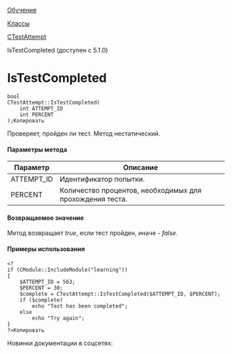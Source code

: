 [Обучение](/api_help/learning/index.php)

[Классы](/api_help/learning/classes/index.php)

[CTestAttempt](/api_help/learning/classes/ctestattempt/index.php)

IsTestCompleted (доступен с 5.1.0)

IsTestCompleted
===============

```
bool
CTestAttempt::IsTestCompleted(
	int ATTEMPT_ID
	int PERCENT
);Копировать
```

Проверяет, пройден ли тест. Метод нестатический.

#### Параметры метода

| Параметр | Описание |
| --- | --- |
| ATTEMPT\_ID | Идентификатор попытки. |
| PERCENT | Количество процентов, необходимых для прохождения теста. |

#### Возвращаемое значение

Метод возвращает *true*, если тест пройден, иначе - *false*.

#### Примеры использования

```
<?
if (CModule::IncludeModule("learning"))
{
	$ATTEMPT_ID = 563;
	$PERCENT = 30;
	$complete = CTestAttempt::IsTestCompleted($ATTEMPT_ID, $PERCENT);
	if ($complete)
		echo "Test has been completed";
	else
		echo "Try again";
}
?>Копировать
```

Новинки документации в соцсетях: